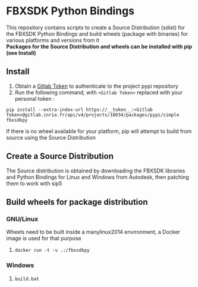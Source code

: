 # FBXSDK Python Bindings

This repository contains scripts to create a Source Distribution (sdist) for the FBXSDK Python Bindings and build wheels (package with binaries) for various platforms and versions from it    
**Packages for the Source Distribution and wheels can be installed with pip (see Install)**

## Install

1. Obtain a [Gitlab Token](https://docs.gitlab.com/ee/user/profile/personal_access_tokens.html#creating-a-personal-access-token) to authenticate to the project pypi repository   
2. Run the following command, with `<Gitlab Token>` replaced with your personal token :
```
pip install --extra-index-url https://__token__:<Gitlab Token>@gitlab.inria.fr/api/v4/projects/18034/packages/pypi/simple fbxsdkpy
```
If there is no wheel available for your platform, pip will attempt to build from source using the Source Distribution

## Create a Source Distribution

The Source distribution is obtained by downloading the FBXSDK libraries and Python Bindings for Linux and Windows from Autodesk, then patching them to work with sip5    

## Build wheels for package distribution

### GNU/Linux

Wheels need to be built inside a manylinux2014 environment, a Docker image is used for that purpose     

1. `docker run -t -v .:/fbxsdkpy`

### Windows

1. `build.bat`

